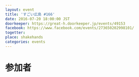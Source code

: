 ```yaml
---
layout: event
title: 'すごい広島 #166'
date: 2016-07-20 18:00:00 JST
doorkeeper: https://great-h.doorkeeper.jp/events/49153
facebook: https://www.facebook.com/events/273650202998101/
togetter:
place: shakehands
categories: events
---
```


# 参加者

